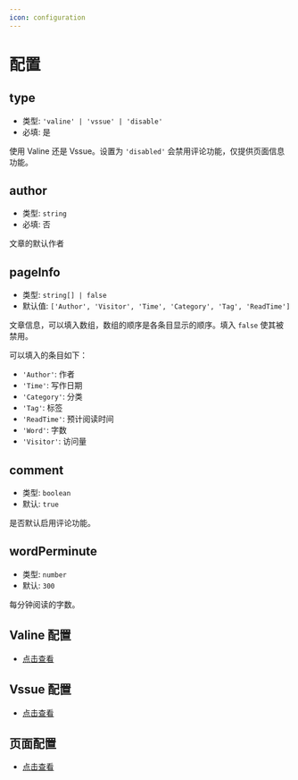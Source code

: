 ```yaml
---
icon: configuration
---
```


# 配置

## type

- 类型: `'valine' | 'vssue' | 'disable'`
- 必填: 是

使用 Valine 还是 Vssue。设置为 `'disabled'` 会禁用评论功能，仅提供页面信息功能。

## author

- 类型: `string`
- 必填: 否

文章的默认作者

## pageInfo

- 类型: `string[] | false`
- 默认值: `['Author', 'Visitor', 'Time', 'Category', 'Tag', 'ReadTime']`

文章信息，可以填入数组，数组的顺序是各条目显示的顺序。填入 `false` 使其被禁用。

可以填入的条目如下：

- `'Author'`: 作者
- `'Time'`: 写作日期
- `'Category'`: 分类
- `'Tag'`: 标签
- `'ReadTime'`: 预计阅读时间
- `'Word'`: 字数
- `'Visitor'`: 访问量

## comment

- 类型: `boolean`
- 默认: `true`

是否默认启用评论功能。

## wordPerminute

- 类型: `number`
- 默认: `300`

每分钟阅读的字数。

## Valine 配置

- [点击查看](valine.md)

## Vssue 配置

- [点击查看](vssue.md)

## 页面配置

- [点击查看](frontmatter.md)
